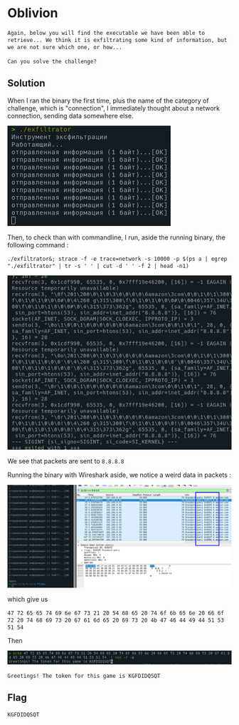 # Oblivion

	Again, below you will find the executable we have been able to retrieve... We think it is exfiltrating some kind of information, but we are not sure which one, or how...

	Can you solve the challenge?


## Solution
When I ran the binary the first time, plus the name of the category of challenge, which is "connection", I immediately thought about a network connection, sending data somewhere else.

![](screenshots/2022-05-24_03-46-17.png)

Then, to check than with commandline, I run, aside the running binary, the following command : 

```
./exfiltrator&; strace -f -e trace=network -s 10000 -p $(ps a | egrep "./exfiltrator" | tr -s ' ' | cut -d ' ' -f 2 | head -n1)
```

![strace](screenshots/2022-05-21_23-20-14.png)

We see that packets are sent to `8.8.8.8`

Running the binary with Wireshark aside, we notice a weird data in packets :

![Transaction ID](screenshots/2022-05-21_22-51-30.png)

which give us 

```
47 72 65 65 74 69 6e 67 73 21 20 54 68 65 20 74 6f 6b 65 6e 20 66 6f 72 20 74 68 69 73 20 67 61 6d 65 20 69 73 20 4b 47 46 44 49 44 51 53 51 54 
```

Then 

![](screenshots/2022-05-24_03-55-04.png)

```
Greetings! The token for this game is KGFDIDQSQT
```

## Flag

	KGFDIDQSQT
